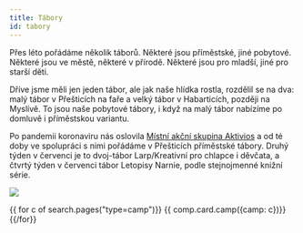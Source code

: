 ```yaml
---
title: Tábory
id: tabory
---
```

Přes léto pořádáme několik táborů. Některé jsou příměstské, jiné pobytové. Některé jsou ve městě, některé v přírodě. Některé jsou pro mladší, jiné pro starší děti.

Dříve jsme měli jen jeden tábor, ale jak naše hlídka rostla, rozdělil se na dva: malý tábor v Přešticích na faře a velký tábor v Habarticích, později na Myslívě. To jsou naše pobytové tábory, i když na malý tábor nabízíme po domluvě i příměstskou variantu.

Po pandemii koronaviru nás oslovila [Místní akční skupina Aktivios](https://www.mas-aktivios.cz/) a od té doby ve spolupráci s nimi pořádáme v Přešticích příměstské tábory. Druhý týden v červenci je to dvoj-tábor Larp/Kreativní pro chlapce i děvčata, a čtvrtý týden v červenci tábor Letopisy Narnie, podle stejnojmenné knižní série.

![](https://prestice.royalrangers.cz/wp-content/uploads/P7100060_Original-1024x576.jpeg)

{{ for c of search.pages("type=camp")}}
    {{ comp.card.camp({camp: c})}}
{{/for}}